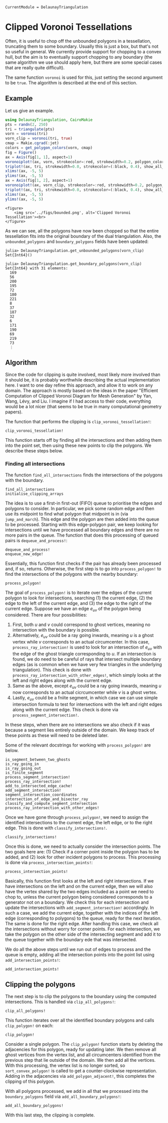 ```@meta
CurrentModule = DelaunayTriangulation
```

# Clipped Voronoi Tessellations

Often, it is useful to chop off the unbounded polygons in a tessellation, truncating them to some boundary. Usually this is just a box, but that's not so useful in general. We currently provide support for chopping to a convex hull, but the aim is to eventually support chopping to any boundary (the same algorithm we use should apply here, but there are some special cases that are really quite difficult). 

The same function `voronoi` is used for this, just setting the second argument to be `true`. The algorithm is described at the end of this section.

## Example

Let us give an example.

```julia
using DelaunayTriangulation, CairoMakie
pts = randn(2, 250)
tri = triangulate(pts)
vorn = voronoi(tri)
vorn_clip = voronoi(tri, true)
cmap = Makie.cgrad(:jet)
colors = get_polygon_colors(vorn, cmap)
fig = Figure()
ax = Axis(fig[1, 1], aspect=1)
voronoiplot!(ax, vorn, strokecolor=:red, strokewidth=0.2, polygon_color=colors, show_generators=false)
triplot!(ax, tri, strokewidth=0.0, strokecolor=(:black, 0.4), show_all_points=false)
xlims!(ax, -5, 5)
ylims!(ax, -5, 5)
ax = Axis(fig[1, 2], aspect=1)
voronoiplot!(ax, vorn_clip, strokecolor=:red, strokewidth=0.2, polygon_color=colors, show_generators=false)
triplot!(ax, tri, strokewidth=0.0, strokecolor=(:black, 0.4), show_all_points=false)
xlims!(ax, -5, 5)
ylims!(ax, -5, 5)
```

```@raw html
<figure>
    <img src='../figs/bounded.png', alt='Clipped Voronoi Tessellation'><br>
</figure>
```

As we can see, all the polygons have now been chopped so that the entire tessellation fits into the original boundary of the dual triangulation. Also, the `unbounded_polygons` and `boundary_polygons` fields have been updated:

```julia-repl
julia> DelaunayTriangulation.get_unbounded_polygons(vorn_clip)
Set{Int64}()

julia> DelaunayTriangulation.get_boundary_polygons(vorn_clip)
Set{Int64} with 31 elements:
  169
  56
  200
  195
  72
  180
  221
  8
  37
  187
  32
  6
  171
  190
  69
  219
  73
  ⋮
```

## Algorithm

Since the code for clipping is quite involved, most likely more involved than it should be, it is probably worthwhile describing the actual implementation here. I want to one day refine this approach, and allow it to work on any domain. The approach is mostly based on the ideas in the paper "Efficient Computation of Clipped Voronoi Diagram for Mesh Generation"
by Yan, Wang, Lévy, and Liu. I imagine if I had access to their code, everything would be a lot nicer (that seems to be true in many computational geometry papers).

The function that performs the clipping is `clip_voronoi_tessellation!`:

```@docs 
clip_voronoi_tessellation!
```

This function starts off by finding all the intersections and then adding them into the point set, then using these new points to clip the polygons. We describe these steps below.

### Finding all intersections 

The function `find_all_intersections` finds the intersections of the polygons with the boundary.

```@docs 
find_all_intersections
initialise_clipping_arrays
```

The idea is to use a first-in first-out (FIFO) queue to prioritise the edges and polygons to consider. In particular, we pick some random edge and then use its midpoint to find what polygon that midpoint is in (via `jump_and_march`). This edge and the polygon are then added into the queue to be processed. Starting with this edge-polygon pair, we keep looking for intersections until we have processed all boundary edges and there are no more pairs in the queue. The function that does this processing of queued pairs is `dequeue_and_process!`:

```@docs 
dequeue_and_process!
enqueue_new_edge!
```

Essentially, this function first checks if the pair has already been processed and, if so, returns. Otherwise, the first step is to go into `process_polygon!` to find the intersections of the polygons with the nearby boundary:

```@docs 
process_polygon!
```

The goal of `process_polygon!` is to iterate over the edges of the current polygon to look for intersections, searching (1) the current edge, (2) the edge to the left of the current edge, and (3) the edge to the right of the current edge. Suppose we have an edge $e_{uv}$ of the polygon being considered. There are four possibilities:

1. First, both $u$ and $v$ could correspond to ghost vertices, meaning no intersection with the boundary is possible.
2. Alternatively, $e_{uv}$ could be a ray going inwards, meaning $u$ is a ghost vertex while $v$ corresponds to an actual circumcenter. In this case, `process_ray_intersection!` is used to look for an intersection of $e_{uv}$ with the edge of the ghost triangle corresponding to $u$. If an intersection is found, we do need to be careful of rays that intersect multiple boundary edges (as is common when we have very few triangles in the underlying triangulation). This check is done with `process_ray_intersection_with_other_edges!`, which simply looks at the left and right edges along with the current edge. 
3. Same as the above, except $e_{uv}$ could be a ray going inwards, meaning $u$ now corresponds to an actual cicrcumcenter while $v$ is a ghost vertex.
4. Lastly, $e_{uv}$ could be a fniite segment, in which case we can use simple intersection formula to test for intersections with the left and right edges along with the current edge. This check is done via `process_segment_intersection!`.

In these steps, when there are no intersections we also check if it was because a segment lies entirely outside of the domain. We keep track of these points as these will need to be deleted later.

Some of the relevant docstrings for working with `process_polygon!` are below.

```@docs 
is_segment_between_two_ghosts
is_ray_going_in
is_ray_going_out
is_finite_segment
process_segment_intersection!
process_ray_intersection!
add_to_intersected_edge_cache!
add_segment_intersection!
segment_intersection_coordinates
intersection_of_edge_and_bisector_ray
classify_and_compute_segment_intersection
process_ray_intersection_with_other_edges!
```

Once we have gone through `process_polygon!`, we need to assign the identified intersections to the current edge, the left edge, or to the right edge. This is done with `classify_intersections!`.

```@docs 
classify_intersections!
```

Once this is done, we need to actually consider the intersection points. The two goals here are: (1) Check if a corner point inside the polygon has to be added, and (2) look for other incident polygons to process. This processing is done via `process_intersection_points!`:

```@docs 
process_intersection_points!
```

Basically, this function first looks at the left and right intersections. If we have intersections on the left and on the current edge, then we will also have the vertex shared by the two edges included as a point we need to chop to, unless the current polygon being considered corresponds to a generator not on a boundary. We check this for each intersection and update the intersections with `add_segment_intersection!` accordingly. In such a case, we add the current edge, together with the indices of the left edge (corresponding to polygons) to the queue, ready for the next iteration. The same is done for the right edge. After handling this case, we check all the intersections without worry for corner points. For each intersection, we take the polygon on the other side of the intersecting segment and add it to the queue together with the boundary ede that was intersected. 

We do all the above steps until we run out of edges to process and the queue is empty, adding all the intersection points into the point list using `add_intersection_points!`:

```@docs 
add_intersection_points!
```

## Clipping the polygons

The next step is to clip the polygons to the boundary using the computed intersections. This is handled via `clip_all_polygons!`:

```@docs 
clip_all_polygons!
```

This function iterates over all the identified boundary polygons and calls `clip_polygon!` on each:

```@docs 
clip_polygon!
```

Consider a single polygon. The `clip_polygon!` function starts by deleting the adjacencies for this polygon, ready for updating later. We then remove all ghost vertices from the vertex list, and all circumcenters identified from the previous step that lie outside of the domain. We then add all the vertices. With this processing, the vertex list is no longer sorted, so `sort_convex_polygon!` is called to get a counter-clockwise representation. Adding in the adjacencies via `add_polygon_adjacent!`, this completes the clipping of this polygon. 

With all polygons processed, we add in all that we processed into the `boundary_polygons` field via `add_all_boundary_polygons!`:

```@docs 
add_all_boundary_polygons!
```

With this last step, the clipping is complete.

